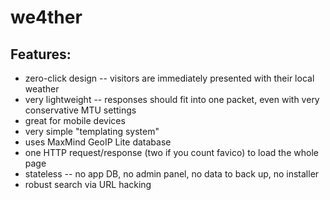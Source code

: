we4ther
===========

Features:
-----------

+ zero-click design -- visitors are immediately presented with their local weather
+ very lightweight -- responses should fit into one packet, even with very conservative MTU settings
+ great for mobile devices
+ very simple "templating system"
+ uses MaxMind GeoIP Lite database
+ one HTTP request/response (two if you count favico) to load the whole page
+ stateless -- no app DB, no admin panel, no data to back up, no installer
+ robust search via URL hacking
